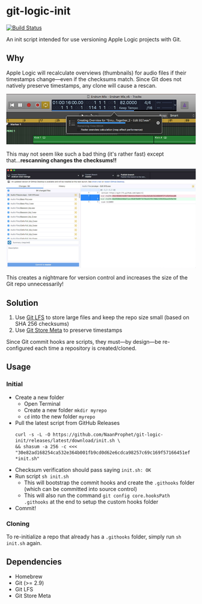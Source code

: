 # git-logic-init
[![Build Status](https://travis-ci.org/NaanProphet/git-logic-init.svg?branch=master)](https://travis-ci.org/NaanProphet/git-logic-init)

An init script intended for use versioning Apple Logic projects with Git.

## Why

Apple Logic will recalculate overviews (thumbnails) for audio files if their timestamps change—even if the checksums match. Since Git does not natively preserve timestamps, any clone will cause a rescan.

![Logic project re-creating overview for audio files after Git clone](https://github.com/NaanProphet/git-logic-init/raw/master/docs/creating-overview.png)

This may not seem like such a bad thing (it's rather fast) except that...**rescanning changes the checksums!!**

![Checksums changed after opening Logic project - closed without saving](https://github.com/NaanProphet/git-logic-init/raw/master/docs/checksums-changed.png)

This creates a nightmare for version control and increases the size of the Git repo unnecessarily!

## Solution

1. Use [Git LFS](https://github.com/git-lfs/git-lfs) to store large files and keep the repo size small (based on SHA 256 checksums)
2. Use [Git Store Meta](https://github.com/danny0838/git-store-meta) to preserve timestamps

Since Git commit hooks are scripts, they must—by design—be re-configured each time a repository is created/cloned.

## Usage

### Initial

* Create a new folder
  * Open Terminal
  * Create a new folder `mkdir myrepo`
  * `cd` into the new folder `myrepo`
* Pull the latest script from GitHub Releases
  ```
  curl -s -L -O https://github.com/NaanProphet/git-logic-init/releases/latest/download/init.sh \
  && shasum -a 256 -c <<< "30e82ad168254ca532e364b001fb9cd0d62e6cdca98257c69c169f57166451ef *init.sh"
  ```
* Checksum verification should pass saying `init.sh: OK`
* Run script `sh init.sh`
  * This will bootstrap the commit hooks and create the `.githooks` folder (which can be committed into source control)
  * This will also run the command `git config core.hooksPath .githooks` at the end to setup the custom hooks folder
* Commit!

### Cloning

To re-initialize a repo that already has a `.githooks` folder, simply run `sh init.sh` again.

## Dependencies

* Homebrew
* Git (>= 2.9)
* Git LFS
* Git Store Meta
